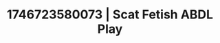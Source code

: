 ---
categories:
- Mutual desire
- AI-generated
- Softcore surrealism
- Erotic friction
- Deep gaze
- Slow strip tease
- ASMR
- Cosplay
image: /assets/images/1746723580073.jpg
layout: post
seo:
  description: Featured content with premium ABDL Play, Scat Fetish. HD images available.
  keywords: ABDL Play, Scat Fetish
  og_image: /assets/images/1746723580073.jpg
  schema_type: VisualArtwork
tags:
- ABDL Play
- Scat Fetish
- '#1746723580073'
title: 1746723580073 | Scat Fetish ABDL Play
---